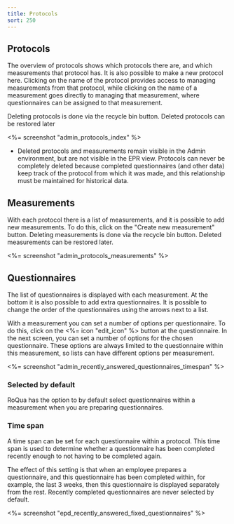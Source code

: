 ```yaml
---
title: Protocols
sort: 250
---
```


## Protocols

The overview of protocols shows which protocols there are, and which measurements that protocol has. It is also possible to make a new protocol here. Clicking on the name of the protocol provides access to managing measurements from that protocol, while clicking on the name of a measurement goes directly to managing that measurement, where questionnaires can be assigned to that measurement.

Deleting protocols is done via the recycle bin button. Deleted protocols can be restored later

<%= screenshot "admin_protocols_index" %>

<ul class="hints hints-sidebar">
  <li>Deleted protocols and measurements remain visible in the Admin environment, but are not visible in the EPR view. Protocols can never be completely deleted because completed questionnaires (and other data) keep track of the protocol from which it was made, and this relationship must be maintained for historical data.</li>
</ul>


## Measurements

With each protocol there is a list of measurements, and it is possible to add new measurements. To do this, click on the "Create new measurement" button. Deleting measurements is done via the recycle bin button. Deleted measurements can be restored later.

<%= screenshot "admin_protocols_measurements" %>


## Questionnaires

The list of questionnaires is displayed with each measurement. At the bottom it is also possible to add extra questionnaires. It is possible to change the order of the questionnaires using the arrows next to a list.

With a measurement you can set a number of options per questionnaire. To do this, click on the <%= icon "edit_icon" %> button at the questionnaire. In the next screen, you can set a number of options for the chosen questionnaire. These options are always limited to the questionnaire within this measurement, so lists can have different options per measurement.

<%= screenshot "admin_recently_answered_questionnaires_timespan" %>

### Selected by default

RoQua has the option to by default select questionnaires within a measurement when you are preparing questionnaires.

### Time span

A time span can be set for each questionnaire within a protocol. This time span is used to determine whether a questionnaire has been completed recently enough to not having to be completed again.

The effect of this setting is that when an employee prepares a questionnaire, and this questionnaire has been completed within, for example, the last 3 weeks, then this questionnaire is displayed separately from the rest. Recently completed questionnaires are never selected by default.

<%= screenshot "epd_recently_answered_fixed_questionnaires" %>


